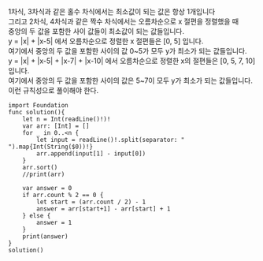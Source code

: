 1차식, 3차식과 같은 홀수 차식에서는 최소값이 되는 값은 항상 1개입니다   
그리고 2차식, 4차식과 같은 짝수 차식에서는 오름차순으로 x 절편을 정렬했을 때    
중앙의 두 값을 포함한 사이 값들이 최소값이 되는 값들입니다.    
y = |x| + |x-5| 에서 오름차순으로 정렬한 x 절편들은 [0, 5] 입니다.    
여기에서 중앙의 두 값을 포함한 사이의 값 0~5가 모두 y가 최소가 되는 값들입니다.   
y = |x| + |x-5| + |x-7| + |x-10| 에서 오름차순으로 정렬한 x의 절편들은 [0, 5, 7, 10] 입니다.   
여기에서 중앙의 두 값을 포함한 사이의 값은 5~7이 모두 y가 최소가 되는 값들입니다.   
이런 규칙성으로 풀이해야 한다.   
```
import Foundation
func solution(){
    let n = Int(readLine()!)!
    var arr: [Int] = []
    for _ in 0..<n {
        let input = readLine()!.split(separator: " ").map{Int(String($0))!}
        arr.append(input[1] - input[0])
    }
    arr.sort()
    //print(arr)
    
    var answer = 0
    if arr.count % 2 == 0 {
        let start = (arr.count / 2) - 1
        answer = arr[start+1] - arr[start] + 1
    } else {
        answer = 1
    }
    print(answer)
}
solution()



```
